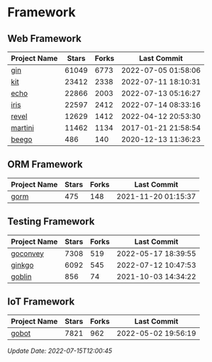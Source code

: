 # Framework

## Web Framework
| Project Name | Stars | Forks | Last Commit |
| ------------ | ----- | ----- | ----------- |
| [gin](https://github.com/gin-gonic/gin) | 61049 | 6773 | 2022-07-05 01:58:06 |
| [kit](https://github.com/go-kit/kit) | 23412 | 2338 | 2022-07-11 18:10:31 |
| [echo](https://github.com/labstack/echo) | 22866 | 2003 | 2022-07-13 05:16:27 |
| [iris](https://github.com/kataras/iris) | 22597 | 2412 | 2022-07-14 08:33:16 |
| [revel](https://github.com/revel/revel) | 12629 | 1412 | 2022-04-12 20:53:30 |
| [martini](https://github.com/go-martini/martini) | 11462 | 1134 | 2017-01-21 21:58:54 |
| [beego](https://github.com/astaxie/beego) | 486 | 140 | 2020-12-13 11:36:23 |

## ORM Framework
| Project Name | Stars | Forks | Last Commit |
| ------------ | ----- | ----- | ----------- |
| [gorm](https://github.com/jinzhu/gorm) | 475 | 148 | 2021-11-20 01:15:37 |

## Testing Framework
| Project Name | Stars | Forks | Last Commit |
| ------------ | ----- | ----- | ----------- |
| [goconvey](https://github.com/smartystreets/goconvey) | 7308 | 519 | 2022-05-17 18:39:55 |
| [ginkgo](https://github.com/onsi/ginkgo) | 6092 | 545 | 2022-07-12 10:47:53 |
| [goblin](https://github.com/franela/goblin) | 856 | 74 | 2021-10-03 14:34:22 |

## IoT Framework
| Project Name | Stars | Forks | Last Commit |
| ------------ | ----- | ----- | ----------- |
| [gobot](https://github.com/hybridgroup/gobot) | 7821 | 962 | 2022-05-02 19:56:19 |

*Update Date: 2022-07-15T12:00:45*